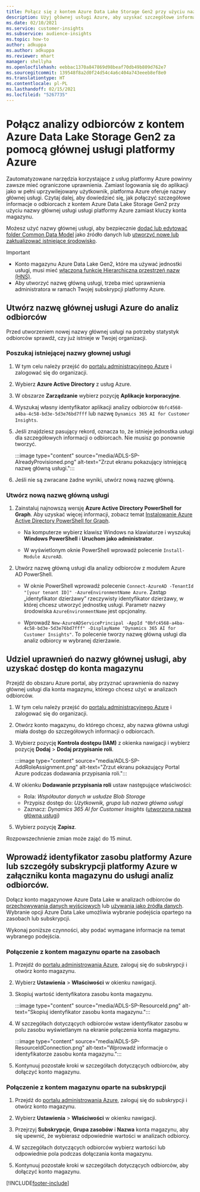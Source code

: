 ```yaml
---
title: Połącz się z kontem Azure Data Lake Storage Gen2 przy użyciu nazwy głównej usługi
description: Użyj głównej usługi Azure, aby uzyskać szczegółowe informacje o odbiorcach, aby połączyć się z własnym data lake podczas dołączania go do szczegółowych informacji o odbiorcach.
ms.date: 02/10/2021
ms.service: customer-insights
ms.subservice: audience-insights
ms.topic: how-to
author: adkuppa
ms.author: adkuppa
ms.reviewer: mhart
manager: shellyha
ms.openlocfilehash: eebbac1370a847869d98beaf70db49b809d762e7
ms.sourcegitcommit: 139548f8a2d0f24d54c4a6c404a743eeeb8ef8e0
ms.translationtype: HT
ms.contentlocale: pl-PL
ms.lasthandoff: 02/15/2021
ms.locfileid: "5267735"
---
```

# <a name="connect-to-an-azure-data-lake-storage-gen2-account-with-an-azure-service-principal-for-audience-insights"></a>Połącz analizy odbiorców z kontem Azure Data Lake Storage Gen2 za pomocą głównej usługi platformy Azure

Zautomatyzowane narzędzia korzystające z usług platformy Azure powinny zawsze mieć ograniczone uprawnienia. Zamiast logowania się do aplikacji jako w pełni uprzywilejowany użytkownik, platforma Azure oferuje nazwy głównej usługi. Czytaj dalej, aby dowiedzieć się, jak połączyć szczegółowe informacje o odbiorcach z kontem Azure Data Lake Storage Gen2 przy użyciu nazwy głównej usługi usługi platformy Azure zamiast kluczy konta magazynu. 

Możesz użyć nazwy głównej usługi, aby bezpiecznie [dodać lub edytować folder Common Data Model](connect-common-data-model.md) jako źródło danych lub [utworzyć nowe lub zaktualizować istniejące środowisko](manage-environments.md#create-an-environment-in-an-existing-organization).

> [!IMPORTANT]
> - Konto magazynu Azure Data Lake Gen2, które ma używać jednostki usługi, musi mieć [włączoną funkcję Hierarchiczna przestrzeń nazw (HNS)](https://docs.microsoft.com/azure/storage/blobs/data-lake-storage-namespace).
> - Aby utworzyć nazwę główną usługi, trzeba mieć uprawnienia administratora w ramach Twojej subskrypcji platformy Azure.

## <a name="create-azure-service-principal-for-audience-insights"></a>Utwórz nazwę głównej usługi Azure do analiz odbiorców

Przed utworzeniem nowej nazwy głównej usługi na potrzeby statystyk odbiorców sprawdź, czy już istnieje w Twojej organizacji.

### <a name="look-for-an-existing-service-principal"></a>Poszukaj istniejącej nazwy głownej usługi

1. W tym celu należy przejść do [portalu administracyjnego Azure](https://portal.azure.com) i zalogować się do organizacji.

2. Wybierz **Azure Active Directory** z usług Azure.

3. W obszarze **Zarządzanie** wybierz pozycję **Aplikacje korporacyjne**.

4. Wyszukaj własny identyfikator aplikacji analizy odbiorców `0bfc4568-a4ba-4c58-bd3e-5d3e76bd7fff` lub nazwę `Dynamics 365 AI for Customer Insights`.

5. Jeśli znajdziesz pasujący rekord, oznacza to, że istnieje jednostka usługi dla szczegółowych informacji o odbiorcach. Nie musisz go ponownie tworzyć.
   
   :::image type="content" source="media/ADLS-SP-AlreadyProvisioned.png" alt-text="Zrzut ekranu pokazujący istniejącą nazwę główną usługi.":::
   
6. Jeśli nie są zwracane żadne wyniki, utwórz nową nazwę główną.

### <a name="create-a-new-service-principal"></a>Utwórz nową nazwę główną usługi

1. Zainstaluj najnowszą wersję **Azure Active Directory PowerShell for Graph**. Aby uzyskać więcej informacji, zobacz temat [Instalowanie Azure Active Directory PowerShell for Graph](https://docs.microsoft.com/powershell/azure/active-directory/install-adv2).
   - Na komputerze wybierz klawisz Windows na klawiaturze i wyszukaj **Windows PowerShell** i **Uruchom jako administrator**.
   
   - W wyświetlonym oknie PowerShell wprowadź polecenie `Install-Module AzureAD`.

2. Utwórz nazwę główną usługi dla analizy odbiorców z modułem Azure AD PowerShell.
   - W oknie PowerShell wprowadź polecenie `Connect-AzureAD -TenantId "[your tenant ID]" -AzureEnvironmentName Azure`. Zastąp „identyfikator dzierżawy” rzeczywisty identyfikator dzierżawy, w której chcesz utworzyć jednostkę usługi. Parametr nazwy środowiska `AzureEnvironmentName` jest opcjonalny.
  
   - Wprowadź `New-AzureADServicePrincipal -AppId "0bfc4568-a4ba-4c58-bd3e-5d3e76bd7fff" -DisplayName "Dynamics 365 AI for Customer Insights"`. To polecenie tworzy nazwę główną usługi dla analiz odbiorcy w wybranej dzierżawie.  

## <a name="grant-permissions-to-the-service-principal-to-access-the-storage-account"></a>Udziel uprawnień do nazwy głównej usługi, aby uzyskać dostęp do konta magazynu

Przejdź do obszaru Azure portal, aby przyznać uprawnienia do nazwy głównej usługi dla konta magazynu, którego chcesz użyć w analizach odbiorców.

1. W tym celu należy przejść do [portalu administracyjnego Azure](https://portal.azure.com) i zalogować się do organizacji.

1. Otwórz konto magazynu, do którego chcesz, aby nazwa główna usługi miała dostęp do szczegółowych informacji o odbiorcach.

1. Wybierz pozycję **Kontrola dostępu (IAM)** z okienka nawigacji i wybierz pozycję **Dodaj** > **Dodaj przypisanie roli**.
   
   :::image type="content" source="media/ADLS-SP-AddRoleAssignment.png" alt-text="Zrzut ekranu pokazujący Portal Azure podczas dodawania przypisania roli.":::
   
1. W okienku **Dodawanie przypisania roli** ustaw następujące właściwości:
   - Rola: *Współautor danych w usłudze Blob Storage*
   - Przypisz dostęp do: *Użytkownik, grupa lub nazwa główna usługi*
   - Zaznacz: *Dynamics 365 AI for Customer Insights* ([utworzona nazwa główna usługi](#create-a-new-service-principal))

1.  Wybierz pozycję **Zapisz**.

Rozpowszechnienie zmian może zająć do 15 minut.

## <a name="enter-the-azure-resource-id-or-the-azure-subscription-details-in-the-storage-account-attachment-to-audience-insights"></a>Wprowadź identyfikator zasobu platformy Azure lub szczegóły subskrypcji platformy Azure w załączniku konta magazynu do usługi analiz odbiorców.

Dołącz konto magazynowe Azure Data Lake w analizach odbiorców do [przechowywania danych wyjściowych](manage-environments.md) lub [używania jako źródła danych](connect-common-data-service-lake.md). Wybranie opcji Azure Data Lake umożliwia wybranie podejścia opartego na zasobach lub subskrypcji.

Wykonaj poniższe czynności, aby podać wymagane informacje na temat wybranego podejścia.

### <a name="resource-based-storage-account-connection"></a>Połączenie z kontem magazynu oparte na zasobach

1. Przejdź do [portalu administrowania Azure](https://portal.azure.com), zaloguj się do subskrypcji i otwórz konto magazynu.

1. Wybierz **Ustawienia** > **Właściwości** w okienku nawigacji.

1. Skopiuj wartość identyfikatora zasobu konta magazynu.

   :::image type="content" source="media/ADLS-SP-ResourceId.png" alt-text="Skopiuj identyfikator zasobu konta magazynu.":::

1. W szczegółach dotyczących odbiorców wstaw identyfikator zasobu w polu zasobu wyświetlanym na ekranie połączenia konta magazynu.

   :::image type="content" source="media/ADLS-SP-ResourceIdConnection.png" alt-text="Wprowadź informacje o identyfikatorze zasobu konta magazynu.":::   
   
1. Kontynuuj pozostałe kroki w szczegółach dotyczących odbiorców, aby dołączyć konto magazynu.

### <a name="subscription-based-storage-account-connection"></a>Połączenie z kontem magazynu oparte na subskrypcji

1. Przejdź do [portalu administrowania Azure](https://portal.azure.com), zaloguj się do subskrypcji i otwórz konto magazynu.

1. Wybierz **Ustawienia** > **Właściwości** w okienku nawigacji.

1. Przejrzyj **Subskrypcje**, **Grupa zasobów** i **Nazwa** konta magazynu, aby się upewnić, że wybierasz odpowiednie wartości w analizach odbiorcy.

1. W szczegółach dotyczących odbiorców wybierz wartości lub odpowiednie pola podczas dołączania konta magazynu.
   
1. Kontynuuj pozostałe kroki w szczegółach dotyczących odbiorców, aby dołączyć konto magazynu.


[!INCLUDE[footer-include](../includes/footer-banner.md)]